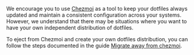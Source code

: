 We encourage you to use [Chezmoi](https://www.chezmoi.io/) as a tool to keep your dotfiles always updated and maintain a consistent configuration across your systems. However, we understand that there may be situations where you want to have your own independent distribution of dotfiles.

To eject from Chezmoi and create your own dotfiles distribution, you can follow the steps documented in the guide [Migrate away from chezmoi](https://www.chezmoi.io/user-guide/advanced/migrate-away-from-chezmoi/).
